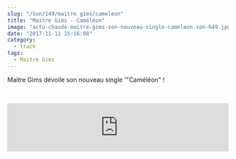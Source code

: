```yaml
--- 
slug: "/Son/149/maitre gims/cameleon"
title: "Maitre Gims - Caméléon"
image: "actu-chaude-maitre-gims-son-nouveau-single-cameleon-son-649.jpg"
date: "2017-11-11 15:16:08"
category:
  - track
tags:
  - Maitre Gims
---
```

<p>Maitre Gims dévoile son nouveau single '"Caméléon" !</p><br/><p><iframe src="https://tools.applemusic.com/embed/v1/song/1301484580?country=fr" height="110px" width="100%" frameborder="0"></iframe></p>